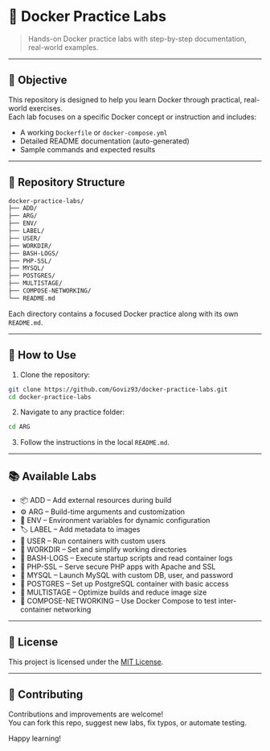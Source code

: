 # 🧪 Docker Practice Labs

> Hands-on Docker practice labs with step-by-step documentation, real-world examples.

---

## 🎯 Objective

This repository is designed to help you learn Docker through practical, real-world exercises.  
Each lab focuses on a specific Docker concept or instruction and includes:

- A working `Dockerfile` or `docker-compose.yml`
- Detailed README documentation (auto-generated)
- Sample commands and expected results

---

## 📁 Repository Structure

```bash
docker-practice-labs/
├── ADD/
├── ARG/
├── ENV/
├── LABEL/
├── USER/
├── WORKDIR/
├── BASH-LOGS/
├── PHP-SSL/
├── MYSQL/
├── POSTGRES/
├── MULTISTAGE/
├── COMPOSE-NETWORKING/
└── README.md
```

Each directory contains a focused Docker practice along with its own `README.md`.

---

## 🚀 How to Use

1. Clone the repository:
```bash
git clone https://github.com/Goviz93/docker-practice-labs.git
cd docker-practice-labs
```

2. Navigate to any practice folder:
```bash
cd ARG
```

3. Follow the instructions in the local `README.md`.

---

## 📚 Available Labs

- 📦 ADD – Add external resources during build
- ⚙️ ARG – Build-time arguments and customization
- 🧪 ENV – Environment variables for dynamic configuration
- 🏷️ LABEL – Add metadata to images
- 👤 USER – Run containers with custom users
- 📁 WORKDIR – Set and simplify working directories
- 🐚 BASH-LOGS – Execute startup scripts and read container logs
- 🔐 PHP-SSL – Serve secure PHP apps with Apache and SSL
- 🐬 MYSQL – Launch MySQL with custom DB, user, and password
- 🐘 POSTGRES – Set up PostgreSQL container with basic access
- 🧱 MULTISTAGE – Optimize builds and reduce image size
- 🔄 COMPOSE-NETWORKING – Use Docker Compose to test inter-container networking

---

## 📄 License

This project is licensed under the [MIT License](LICENSE).

---

## 🙌 Contributing

Contributions and improvements are welcome!  
You can fork this repo, suggest new labs, fix typos, or automate testing.

Happy learning!
